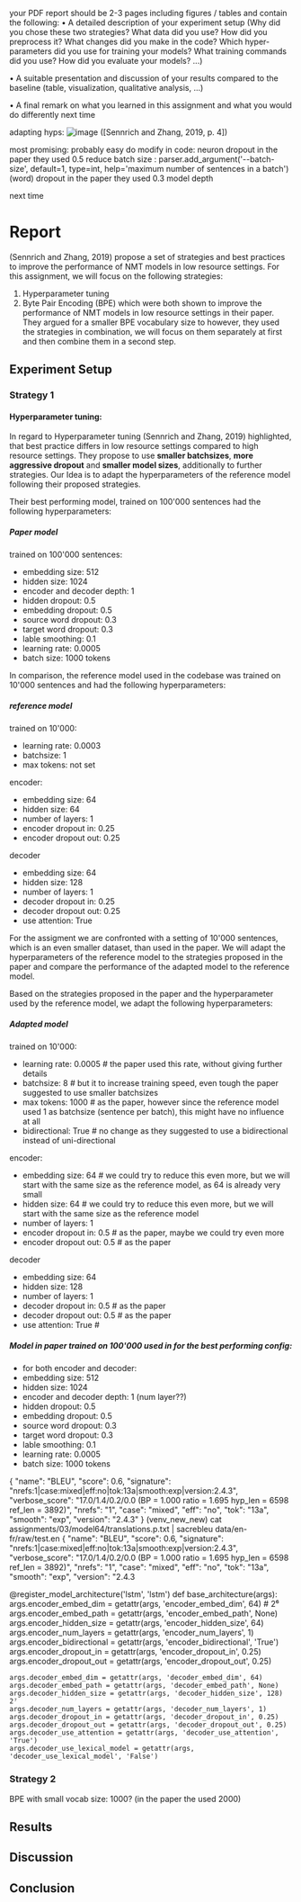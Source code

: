 your PDF report should be 2-3 pages including figures /
tables and contain the following:
• A detailed description of your experiment setup (Why did you chose these two strategies?
What data did you use? How did you preprocess it? What changes did you make in
the code? Which hyper-parameters did you use for training your models? What training
commands did you use? How did you evaluate your models? ...)

• A suitable presentation and discussion of your results compared to the baseline (table,
visualization, qualitative analysis, ...)

• A final remark on what you learned in this assignment and what you would do differently
next time

adapting hyps: 
![image](https://github.com/user-attachments/assets/06c8d925-b035-4b5e-bd7b-546fb587a5bc)
([Sennrich and Zhang, 2019, p. 4])

most promising: probably easy do modify in code: 
neuron dropout in the paper they used 0.5
reduce batch size :     parser.add_argument('--batch-size', default=1, type=int, help='maximum number of sentences in a batch')
(word) dropout in the paper they used 0.3
model depth 

next time

# Report
(Sennrich and Zhang, 2019) propose a set of strategies and best practices to improve the performance of NMT models in low resource settings.
For this assignment, we will focus on the following strategies:
1. Hyperparameter tuning
2. Byte Pair Encoding (BPE)
which were both shown to improve the performance of NMT models in low resource settings in their paper. They argued for a smaller BPE vocabulary size to 
however, they used the strategies in combination, we will focus on them separately at first and then combine them in a second step.



## Experiment Setup
### Strategy 1
#### Hyperparameter tuning:
In regard to Hyperparameter tuning (Sennrich and Zhang, 2019) highlighted, that best practice differs in low resource settings compared to high resource settings.
They propose to use **smaller batchsizes**, **more aggressive dropout** and **smaller model sizes**, additionally to further strategies. 
Our Idea is to adapt the hyperparameters of the reference model following their proposed strategies.

Their best performing model, trained on 100'000 sentences had the following hyperparameters:

##### Paper model
trained on 100'000 sentences:
* embedding size: 512
* hidden size: 1024
* encoder and decoder depth: 1 
* hidden dropout: 0.5
* embedding dropout: 0.5
* source word dropout: 0.3
* target word dropout: 0.3
* lable smoothing: 0.1
* learning rate: 0.0005
* batch size: 1000 tokens

In comparison, the reference model used in the codebase was trained on 10'000 sentences and had the following hyperparameters:
##### reference model
trained on 10'000: 

* learning rate: 0.0003
* batchsize: 1 
* max tokens: not set

encoder:
* embedding size: 64
* hidden size: 64
* number of layers: 1
* encoder dropout in: 0.25
* encoder dropout out: 0.25

decoder
* embedding size: 64 
* hidden size: 128
* number of layers: 1
* decoder dropout in: 0.25
* decoder dropout out: 0.25
* use attention: True

For the assigment we are confronted with a setting of 10'000 sentences, which is an even smaller dataset, than used in the paper.
We will adapt the hyperparameters of the reference model to the strategies proposed in the paper and compare the performance of the adapted model to the reference model.

Based on the strategies proposed in the paper and the hyperparameter used by the reference model, we  adapt the following hyperparameters:
##### Adapted model
trained on 10'000:

* learning rate: 0.0005 # the paper used this rate, without giving further details
* batchsize: 8 # but it  to increase training speed, even tough the paper suggested to use smaller batchsizes
* max tokens: 1000 # as the paper, however since the reference model used 1 as batchsize (sentence per batch), this might have no influence at all
* bidirectional: True # no change as they suggested to use a bidirectional instead of uni-directional 

encoder:
* embedding size: 64 # we could try to reduce this even more, but we will start with the same size as the reference model, as 64 is already very small
* hidden size: 64 # we could try to reduce this even more, but we will start with the same size as the reference model
* number of layers: 1
* encoder dropout in: 0.5 # as the paper, maybe we could try even more 
* encoder dropout out: 0.5 # as the paper 

decoder
* embedding size: 64 
* hidden size: 128
* number of layers: 1
* decoder dropout in: 0.5 # as the paper
* decoder dropout out: 0.5 # as the paper
* use attention: True # 

##### Model in paper trained on 100'000 used in for the best performing config:
* for both encoder and decoder:
* embedding size: 512
* hidden size: 1024
* encoder and decoder depth: 1 (num layer??)
* hidden dropout: 0.5
* embedding dropout: 0.5
* source word dropout: 0.3
* target word dropout: 0.3
* lable smoothing: 0.1
* learning rate: 0.0005
* batch size: 1000 tokens

{
 "name": "BLEU",
 "score": 0.6,
 "signature": "nrefs:1|case:mixed|eff:no|tok:13a|smooth:exp|version:2.4.3",
 "verbose_score": "17.0/1.4/0.2/0.0 (BP = 1.000 ratio = 1.695 hyp_len = 6598 ref_len = 3892)",
 "nrefs": "1",
 "case": "mixed",
 "eff": "no",
 "tok": "13a",
 "smooth": "exp",
 "version": "2.4.3"
}
(venv_new_new) cat assignments/03/model64/translations.p.txt | sacrebleu data/en-fr/raw/test.en
{
 "name": "BLEU",
 "score": 0.6,
 "signature": "nrefs:1|case:mixed|eff:no|tok:13a|smooth:exp|version:2.4.3",
 "verbose_score": "17.0/1.4/0.2/0.0 (BP = 1.000 ratio = 1.695 hyp_len = 6598 ref_len = 3892)",
 "nrefs": "1",
 "case": "mixed",
 "eff": "no",
 "tok": "13a",
 "smooth": "exp",
 "version": "2.4.3

@register_model_architecture('lstm', 'lstm')
def base_architecture(args):
    args.encoder_embed_dim = getattr(args, 'encoder_embed_dim', 64) # 2⁶
    args.encoder_embed_path = getattr(args, 'encoder_embed_path', None)
    args.encoder_hidden_size = getattr(args, 'encoder_hidden_size', 64)
    args.encoder_num_layers = getattr(args, 'encoder_num_layers', 1)
    args.encoder_bidirectional = getattr(args, 'encoder_bidirectional', 'True')
    args.encoder_dropout_in = getattr(args, 'encoder_dropout_in', 0.25)
    args.encoder_dropout_out = getattr(args, 'encoder_dropout_out', 0.25)

    args.decoder_embed_dim = getattr(args, 'decoder_embed_dim', 64)
    args.decoder_embed_path = getattr(args, 'decoder_embed_path', None)
    args.decoder_hidden_size = getattr(args, 'decoder_hidden_size', 128) 2⁷
    args.decoder_num_layers = getattr(args, 'decoder_num_layers', 1)
    args.decoder_dropout_in = getattr(args, 'decoder_dropout_in', 0.25)
    args.decoder_dropout_out = getattr(args, 'decoder_dropout_out', 0.25)
    args.decoder_use_attention = getattr(args, 'decoder_use_attention', 'True')
    args.decoder_use_lexical_model = getattr(args, 'decoder_use_lexical_model', 'False')


### Strategy 2

BPE 
with small vocab size: 1000?
(in the paper the used 2000)

## Results

## Discussion

## Conclusion

